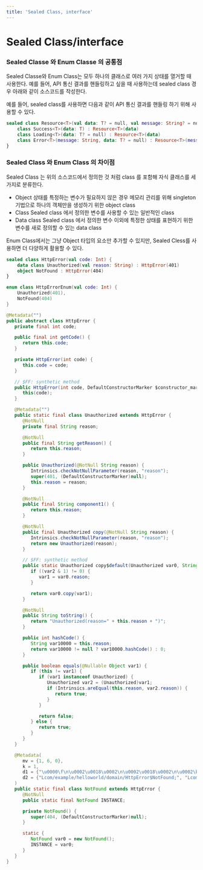 ```yaml
---
title: 'Sealed Class, interface'
---
```

# Sealed Class/interface

### Sealed Classe 와 Enum Classe 의 공통점

Sealed Classe와 Enum Class는 모두 하나의 클래스로 여러 가지 상태를 열거할 때 사용한다.
예를 들어, API 통신 결과를 핸들링하고 싶을 때 사용하는데 sealed class 경우 아래와 같이 소스코드를 작성한다.

예를 들어, sealed class를 사용하면  다음과 같이 API 통신 결과를 핸들링 하기 위해 사용할 수 있다.

```kotlin
sealed class Resource<T>(val data: T? = null, val message: String? = null) {
	class Success<T>(data: T) : Resource<T>(data)
    class Loading<T>(data: T? = null) : Resource<T>(data)
    class Error<T>(message: String, data: T? = null) : Resource<T>(message, data)
}
```

### Sealed Class 와 Enum Class 의 차이점

Sealed Class 는 위의 소스코드에서 정의한 것 처럼 class 를 포함해 자식 클래스를 세 가지로 분류한다.
- Object 
    상태를 특정하는 변수가 필요하지 않은 경우 메모리 관리를 위해 singleton 기법으로 하나의 객체만을 생성하기 위한 object class
- Class
    Sealed class 에서 정의한 변수를 사용할 수 있는 일반적인 class
- Data class
    Sealed class 에서 정의한 변수 이외에 특정한 상태를 표현하기 위한 변수를 새로 정의할 수 있는 data class

Enum Class에서는 그냥 Object 타입의 요소만 추가할 수 있지만, Sealed Cless를 사용하면 더 다양하게 활용할 수 있다.

```kotlin
sealed class HttpError(val code: Int) {
	data class Unauthorized(val reason: String) : HttpError(401)
    object NotFound : HttpError(404)
}
```

```kotlin
enum class HttpErrorEnum(val code: Int) {
	Unauthorized(401),
    NotFound(404)
}
```

```java
@Metadata("")
public abstract class HttpError {
   private final int code;

   public final int getCode() {
      return this.code;
   }

   private HttpError(int code) {
      this.code = code;
   }

   // $FF: synthetic method
   public HttpError(int code, DefaultConstructorMarker $constructor_marker) {
      this(code);
   }

   @Metadata("")
   public static final class Unauthorized extends HttpError {
      @NotNull
      private final String reason;

      @NotNull
      public final String getReason() {
         return this.reason;
      }

      public Unauthorized(@NotNull String reason) {
         Intrinsics.checkNotNullParameter(reason, "reason");
         super(401, (DefaultConstructorMarker)null);
         this.reason = reason;
      }

      @NotNull
      public final String component1() {
         return this.reason;
      }

      @NotNull
      public final Unauthorized copy(@NotNull String reason) {
         Intrinsics.checkNotNullParameter(reason, "reason");
         return new Unauthorized(reason);
      }

      // $FF: synthetic method
      public static Unauthorized copy$default(Unauthorized var0, String var1, int var2, Object var3) {
         if ((var2 & 1) != 0) {
            var1 = var0.reason;
         }

         return var0.copy(var1);
      }

      @NotNull
      public String toString() {
         return "Unauthorized(reason=" + this.reason + ")";
      }

      public int hashCode() {
         String var10000 = this.reason;
         return var10000 != null ? var10000.hashCode() : 0;
      }

      public boolean equals(@Nullable Object var1) {
         if (this != var1) {
            if (var1 instanceof Unauthorized) {
               Unauthorized var2 = (Unauthorized)var1;
               if (Intrinsics.areEqual(this.reason, var2.reason)) {
                  return true;
               }
            }

            return false;
         } else {
            return true;
         }
      }
   }

   @Metadata(
      mv = {1, 6, 0},
      k = 1,
      d1 = {"\u0000\f\n\u0002\u0018\u0002\n\u0002\u0018\u0002\n\u0002\b\u0002\bÆ\u0002\u0018\u00002\u00020\u0001B\u0007\b\u0002¢\u0006\u0002\u0010\u0002¨\u0006\u0003"},
      d2 = {"Lcom/example/helloworld/domain/HttpError$NotFound;", "Lcom/example/helloworld/domain/HttpError;", "()V", "helloworld-application"}
   )
   public static final class NotFound extends HttpError {
      @NotNull
      public static final NotFound INSTANCE;

      private NotFound() {
         super(404, (DefaultConstructorMarker)null);
      }

      static {
         NotFound var0 = new NotFound();
         INSTANCE = var0;
      }
   }
}

```